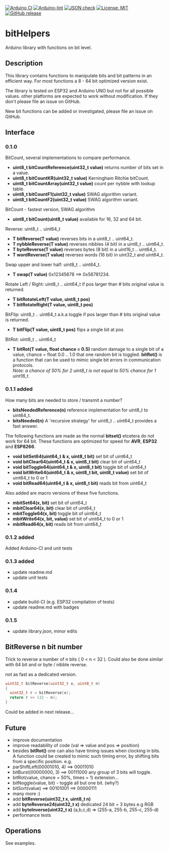 
[![Arduino CI](https://github.com/RobTillaart/bitHelpers/workflows/Arduino%20CI/badge.svg)](https://github.com/marketplace/actions/arduino_ci)
[![Arduino-lint](https://github.com/RobTillaart/bitHelpers/actions/workflows/arduino-lint.yml/badge.svg)](https://github.com/RobTillaart/bitHelpers/actions/workflows/arduino-lint.yml)
[![JSON check](https://github.com/RobTillaart/bitHelpers/actions/workflows/jsoncheck.yml/badge.svg)](https://github.com/RobTillaart/bitHelpers/actions/workflows/jsoncheck.yml)
[![License: MIT](https://img.shields.io/badge/license-MIT-green.svg)](https://github.com/RobTillaart/bitHelpers/blob/master/LICENSE)
[![GitHub release](https://img.shields.io/github/release/RobTillaart/bitHelpers.svg?maxAge=3600)](https://github.com/RobTillaart/bitHelpers/releases)


# bitHelpers

Arduino library with functions on bit level.


## Description

This library contains functions to manipulate bits and bit patterns in an 
efficient way. 
For most functions a 8 - 64 bit optimized version exist. 

The library is tested on ESP32 and Arduino UNO but not for all possible values. 
other platforms are expected to work without modification. 
If they don't please file an issue on GitHub.

New bit functions can be added or investigated, please file an issue on GitHub.


## Interface


### 0.1.0

BitCount, several implementations to compare performance.

- **uint8_t bitCountReference(uint32_t value)** returns number of bits set in a value.
- **uint8_t bitCountKR(uint32_t value)** Kerningham Ritchie bitCount.
- **uint8_t bitCountArray(uint32_t value)** count per nybble with lookup table.
- **uint8_t bitCountF1(uint32_t value)** SWAG algorithm variant.
- **uint8_t bitCountF2(uint32_t value)** SWAG algorithm variant.

BitCount - fastest version, SWAG algorithm

- **uint8_t  bitCount(uint8_t value)** available for 16, 32 and 64 bit.

Reverse: uint8_t .. uint64_t

- **T bitReverse(T value)** reverses bits in a uint8_t .. uint64_t.
- **T nybbleReverse(T value)** reverses nibbles (4 bit) in a uint8_t .. uint64_t.
- **T byteReverse(T value)** reverses bytes (8 bit) in a uint16_t .. uint64_t.
- **T wordReverse(T value)** reverses words (16 bit) in uint32_t and uint64_t.

Swap upper and lower half: uint8_t .. uint64_t.

- **T swap(T value)** 0x12345678 ==> 0x56781234.

Rotate Left / Right: uint8_t .. uint64_t
if pos larger than # bits original value is returned.

- **T bitRotateLeft(T value, uint8_t pos)**
- **T bitRotateRight(T value, uint8_t pos)** 

BitFlip: uint8_t .. uint64_t  a.k.a toggle
if pos larger than # bits original value is returned.

- **T bitFlip(T value, uint8_t pos)** flips a single bit at pos

BitRot: uint8_t .. uint64_t

- **T bitRot(T value, float chance = 0.5)** random damage to a single bit of a value,
chance = float 0.0 .. 1.0 that one random bit is toggled. 
**bitRot()** is a function that can be used to mimic single bit errors in communication protocols.  
*Note: a chance of 50% for 2 uint8_t is not equal to 50% chance for 1 uint16_t.*


### 0.1.1 added

How many bits are needed to store / transmit a number?

- **bitsNeededReference(n)** reference implementation for uint8_t to uint64_t.
- **bitsNeeded(n)** A 'recursive strategy' for uint8_t .. uint64_t provides a fast answer. 

The following functions are made as the normal **bitset()** etcetera do not work for 64 bit.
These functions are optimized for speed for **AVR**, **ESP32** and **ESP8266**. 

- **void bitSet64(uint64_t & x, uint8_t bit)** set bit of uint64_t
- **void bitClear64(uint64_t & x, uint8_t bit)** clear bit of uint64_t
- **void bitToggle64(uint64_t & x, uint8_t bit)** toggle bit of uint64_t
- **void bitWrite64(uint64_t & x, uint8_t bit, uint8_t value)** set bit of uint64_t to 0 or 1
- **void bitRead64(uint64_t & x, uint8_t bit)** reads bit from uint64_t 

Also added are macro versions of these five functions.

- **mbitSet64(x, bit)** set bit of uint64_t
- **mbitClear64(x, bit)** clear bit of uint64_t
- **mbitToggle64(x, bit)** toggle bit of uint64_t
- **mbitWrite64(x, bit, value)** set bit of uint64_t to 0 or 1
- **mbitRead64(x, bit)** reads bit from uint64_t 


### 0.1.2 added

Added Arduino-CI and unit tests


### 0.1.3 added

- update readme.md
- update unit tests


### 0.1.4

- update build-CI (e.g. ESP32 compilation of tests)
- update readme.md with badges


### 0.1.5

- update library.json, minor edits


## BitReverse n bit number

Trick to reverse a number of n bits  ( 0 < n < 32 ).
Could also be done similar with 64 bit and or byte / nibble reverse.

not as fast as a dedicated version.
```cpp
uint32_t bitReverse(uint32_t x, uint8_t n)
{
  uint32_t r = bitReverse(x);
  return r >> (32 - n);
}
```
Could be added in next release...


## Future

- improve documentation
- improve readability of code (val => value and pos => position)
- besides **bitRot()** one can also have timing issues when clocking in bits. 
A function could be created to mimic such timing error, by shifting bits from a 
specific position. e.g. 
- parShiftLeft(00001010, 4) ==> 00011010
- bitBurst(00000000, 3) ==>  00111000 any group of 3 bits will toggle.
- bitRot(value, chance = 50%, times = 1) extension...
- bitNoggle(value, bit) - toggle all but one bit. (why?)
- bitSort(value) ==> 00101001 ==> 00000111
- many more :)
- add **bitReverse(uint32_t x, uint8_t n)**
- add **byteReverse24(uint32_t x)** dedicated 24 bit = 3 bytes e.g RGB
- add **byteInverse(uint32_t x)**  (a,b,c,d) => (255-a, 255-b, 255-c, 255-d)
- performance tests


## Operations

See examples.
